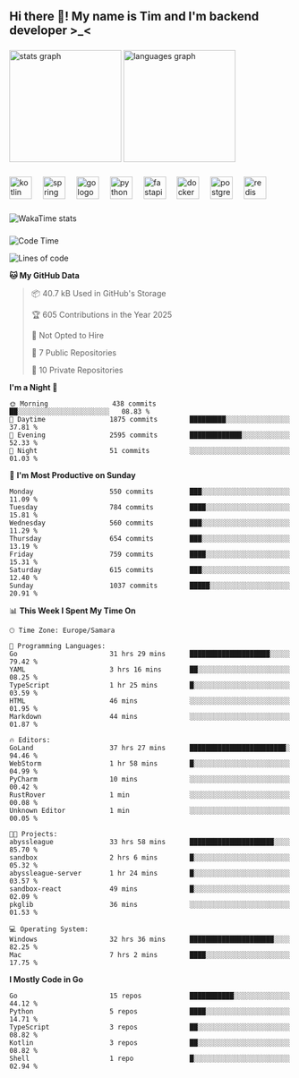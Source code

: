<h2 align="left">Hi there 👋! My name is Tim and I'm backend developer >_<</h2>

###

<div align="left">
  <img src="https://github-readme-stats-qilm.vercel.app/api?username=intezya&hide_title=false&hide_rank=false&show_icons=true&include_all_commits=true&count_private=true&disable_animations=false&theme=omni&locale=en&hide_border=true&order=1&show=prs_merged&hide=issues" height="200" alt="stats graph"  />
  <img src="https://github-readme-stats-qilm.vercel.app/api/top-langs?username=intezya&locale=en&hide_title=false&layout=donut&langs_count=5&theme=omni&hide_border=true&order=2&exclude_repo=github-readme-stats&hide=mako" height="200" alt="languages graph"  />
</div>

###

<div align="left">
  <img src="https://img.shields.io/badge/Kotlin-7F52FF?logo=kotlin&logoColor=white&style=for-the-badge" height="40" alt="kotlin logo"  />
  <img width="12" />
  <img src="https://img.shields.io/badge/Spring-6DB33F?logo=spring&logoColor=black&style=for-the-badge" height="40" alt="spring logo"  />
  <img width="12" />
  <img src="https://img.shields.io/badge/Go-00ADD8?logo=go&logoColor=white&style=for-the-badge" height="40" alt="go logo"  />
  <img width="12" />
  <img src="https://img.shields.io/badge/Python-3776AB?logo=python&logoColor=white&style=for-the-badge" height="40" alt="python logo"  />
  <img width="12" />
  <img src="https://img.shields.io/badge/FastAPI-009688?logo=fastapi&logoColor=white&style=for-the-badge" height="40" alt="fastapi logo"  />
  <img width="12" />
  <img src="https://img.shields.io/badge/Docker-2496ED?logo=docker&logoColor=white&style=for-the-badge" height="40" alt="docker logo"  />
  <img width="12" />
  <img src="https://img.shields.io/badge/PostgreSQL-4169E1?logo=postgresql&logoColor=white&style=for-the-badge" height="40" alt="postgresql logo"  />
  <img width="12" />
  <img src="https://img.shields.io/badge/Redis-DC382D?logo=redis&logoColor=white&style=for-the-badge" height="40" alt="redis logo"  />
</div>

###

<picture>
	<source
		srcset="https://github-readme-stats-qilm.vercel.app/api/wakatime?username=intezya&theme=omni&layout=compact&hide_border=true"
		media="(prefers-color-scheme: dark)%2C (prefers-color-scheme: no-preference)"
	/>
	<img alt="WakaTime stats" src="https://github-readme-stats-qilm.vercel.app/api/wakatime?username=intezya&theme=omni&layout=compact&hide_border=true&"/>
</picture>

###

<!--START_SECTION:waka-->
![Code Time](http://img.shields.io/badge/Code%20Time-738%20hrs%2020%20mins-blue)

![Lines of code](https://img.shields.io/badge/From%20Hello%20World%20I%27ve%20Written-870.2%20thousand%20lines%20of%20code-blue)

**🐱 My GitHub Data** 

> 📦 40.7 kB Used in GitHub's Storage 
 > 
> 🏆 605 Contributions in the Year 2025
 > 
> 🚫 Not Opted to Hire
 > 
> 📜 7 Public Repositories 
 > 
> 🔑 10 Private Repositories 
 > 
**I'm a Night 🦉** 

```text
🌞 Morning                438 commits         ██░░░░░░░░░░░░░░░░░░░░░░░   08.83 % 
🌆 Daytime                1875 commits        █████████░░░░░░░░░░░░░░░░   37.81 % 
🌃 Evening                2595 commits        █████████████░░░░░░░░░░░░   52.33 % 
🌙 Night                  51 commits          ░░░░░░░░░░░░░░░░░░░░░░░░░   01.03 % 
```
📅 **I'm Most Productive on Sunday** 

```text
Monday                   550 commits         ███░░░░░░░░░░░░░░░░░░░░░░   11.09 % 
Tuesday                  784 commits         ████░░░░░░░░░░░░░░░░░░░░░   15.81 % 
Wednesday                560 commits         ███░░░░░░░░░░░░░░░░░░░░░░   11.29 % 
Thursday                 654 commits         ███░░░░░░░░░░░░░░░░░░░░░░   13.19 % 
Friday                   759 commits         ████░░░░░░░░░░░░░░░░░░░░░   15.31 % 
Saturday                 615 commits         ███░░░░░░░░░░░░░░░░░░░░░░   12.40 % 
Sunday                   1037 commits        █████░░░░░░░░░░░░░░░░░░░░   20.91 % 
```


📊 **This Week I Spent My Time On** 

```text
🕑︎ Time Zone: Europe/Samara

💬 Programming Languages: 
Go                       31 hrs 29 mins      ████████████████████░░░░░   79.42 % 
YAML                     3 hrs 16 mins       ██░░░░░░░░░░░░░░░░░░░░░░░   08.25 % 
TypeScript               1 hr 25 mins        █░░░░░░░░░░░░░░░░░░░░░░░░   03.59 % 
HTML                     46 mins             ░░░░░░░░░░░░░░░░░░░░░░░░░   01.95 % 
Markdown                 44 mins             ░░░░░░░░░░░░░░░░░░░░░░░░░   01.87 % 

🔥 Editors: 
GoLand                   37 hrs 27 mins      ████████████████████████░   94.46 % 
WebStorm                 1 hr 58 mins        █░░░░░░░░░░░░░░░░░░░░░░░░   04.99 % 
PyCharm                  10 mins             ░░░░░░░░░░░░░░░░░░░░░░░░░   00.42 % 
RustRover                1 min               ░░░░░░░░░░░░░░░░░░░░░░░░░   00.08 % 
Unknown Editor           1 min               ░░░░░░░░░░░░░░░░░░░░░░░░░   00.05 % 

🐱‍💻 Projects: 
abyssleague              33 hrs 58 mins      █████████████████████░░░░   85.70 % 
sandbox                  2 hrs 6 mins        █░░░░░░░░░░░░░░░░░░░░░░░░   05.32 % 
abyssleague-server       1 hr 24 mins        █░░░░░░░░░░░░░░░░░░░░░░░░   03.57 % 
sandbox-react            49 mins             █░░░░░░░░░░░░░░░░░░░░░░░░   02.09 % 
pkglib                   36 mins             ░░░░░░░░░░░░░░░░░░░░░░░░░   01.53 % 

💻 Operating System: 
Windows                  32 hrs 36 mins      █████████████████████░░░░   82.25 % 
Mac                      7 hrs 2 mins        ████░░░░░░░░░░░░░░░░░░░░░   17.75 % 
```

**I Mostly Code in Go** 

```text
Go                       15 repos            ███████████░░░░░░░░░░░░░░   44.12 % 
Python                   5 repos             ████░░░░░░░░░░░░░░░░░░░░░   14.71 % 
TypeScript               3 repos             ██░░░░░░░░░░░░░░░░░░░░░░░   08.82 % 
Kotlin                   3 repos             ██░░░░░░░░░░░░░░░░░░░░░░░   08.82 % 
Shell                    1 repo              █░░░░░░░░░░░░░░░░░░░░░░░░   02.94 % 
```




<!--END_SECTION:waka-->
